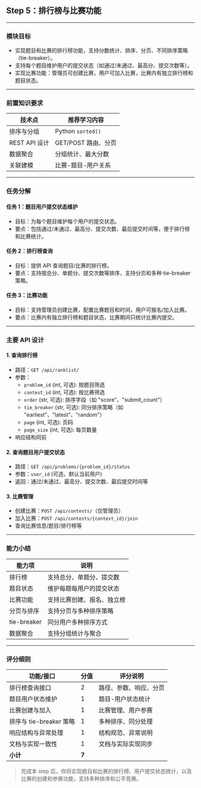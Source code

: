 ## Step 5：排行榜与比赛功能

---

### 模块目标

- 实现题目和比赛的排行榜功能，支持分数统计、排序、分页、不同排序策略（tie-breaker）。
- 支持每个题目维护用户的提交状态（如通过/未通过、最高分、提交次数等）。
- 实现比赛功能：管理员可创建比赛，用户可加入比赛，比赛内有独立排行榜和题目状态。

---

### 前置知识要求

| 技术点         | 推荐学习内容           |
| -------------- | ---------------------- |
| 排序与分组     | Python `sorted()`      |
| REST API 设计  | GET/POST 路由、分页    |
| 数据聚合       | 分组统计、最大分数     |
| 关联建模       | 比赛-题目-用户关系     |

---

### 任务分解

#### 任务 1：题目用户提交状态维护
- 目标：为每个题目维护每个用户的提交状态。
- 要点：包括通过/未通过、最高分、提交次数、最后提交时间等，便于排行榜和比赛统计。

#### 任务 2：排行榜查询
- 目标：提供 API 查询题目/比赛的排行榜。
- 要点：支持按总分、单题分、提交次数等排序，支持分页和多种 tie-breaker 策略。

#### 任务 3：比赛功能
- 目标：支持管理员创建比赛，配置比赛题目和时间，用户可报名/加入比赛。
- 要点：比赛内有独立排行榜和题目状态，比赛期间只统计比赛内提交。

---

### 主要 API 设计

#### 1. 查询排行榜
- 路径：`GET /api/ranklist/`
- 参数：
  - `problem_id` (int, 可选): 按题目筛选
  - `contest_id` (int, 可选): 按比赛筛选
  - `order` (str, 可选): 排序字段（如 "score"、"submit_count"）
  - `tie_breaker` (str, 可选): 同分排序策略（如 "earliest"、"latest"、"random"）
  - `page` (int, 可选): 页码
  - `page_size` (int, 可选): 每页数量
- 响应结构同前

#### 2. 查询题目用户提交状态
- 路径：`GET /api/problems/{problem_id}/status`
- 参数：`user_id` (可选，默认当前用户)
- 返回：通过/未通过、最高分、提交次数、最后提交时间等

#### 3. 比赛管理
- 创建比赛：`POST /api/contests/`（仅管理员）
- 加入比赛：`POST /api/contests/{contest_id}/join`
- 查询比赛信息/题目/排行榜等

---

### 能力小结

| 能力项         | 说明                       |
| -------------- | -------------------------- |
| 排行榜         | 支持总分、单题分、提交数   |
| 题目状态       | 维护每题每用户的提交状态   |
| 比赛功能       | 支持比赛创建、报名、独立榜 |
| 分页与排序     | 支持分页与多种排序策略     |
| tie-breaker    | 同分用户多种排序方式       |
| 数据聚合       | 支持分组统计与聚合         |

---

### 评分细则

| 功能/接口                | 分值 | 评分说明                         |
|--------------------------|------|----------------------------------|
| 排行榜查询接口           | 2    | 路径、参数、响应、分页            |
| 题目用户状态维护         | 1    | 题目-用户状态统计                |
| 比赛创建与加入           | 1    | 比赛管理、用户参赛                |
| 排序与 tie-breaker 策略  | 1    | 多种排序、同分处理                |
| 响应结构与异常处理       | 1    | 结构规范、异常说明                |
| 文档与实现一致性         | 1    | 文档与实际实现同步                |
| **小计**                 | **7**|                                  |

> 完成本 step 后，你将实现题目和比赛的排行榜、用户提交状态统计，以及比赛的创建和参赛功能，支持多种排序和公平竞赛。